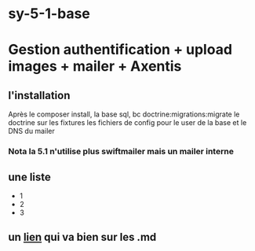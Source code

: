 # sy-5-1-base
# Gestion authentification + upload images + mailer + Axentis
## l'installation
 Après le composer install, la base sql, bc doctrine:migrations:migrate
 le doctrine sur les fixtures
 les fichiers de config pour le user de la base et le DNS du mailer
### Nota la 5.1 n'utilise plus swiftmailer mais un mailer interne
## une liste
* 1
* 2
* 3

## un [lien](https://www.youtube.com/watch?v=6hikjzymd0c) qui va bien sur les .md